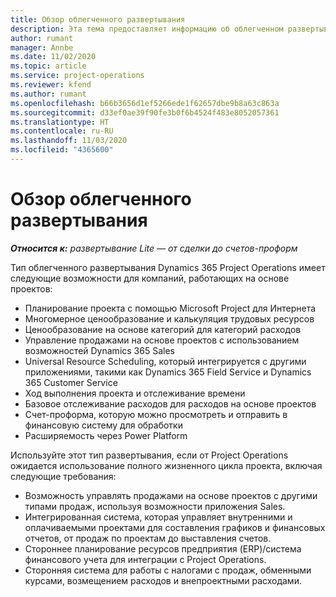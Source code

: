 ```yaml
---
title: Обзор облегченного развертывания
description: Эта тема предоставляет информацию об облегченном развертывании Dynamics 365 Project Operations.
author: rumant
manager: Annbe
ms.date: 11/02/2020
ms.topic: article
ms.service: project-operations
ms.reviewer: kfend
ms.author: rumant
ms.openlocfilehash: b66b3656d1ef5266ede1f62657dbe9b8a63c863a
ms.sourcegitcommit: d33ef0ae39f90fe3b0f6b4524f483e8052057361
ms.translationtype: HT
ms.contentlocale: ru-RU
ms.lasthandoff: 11/03/2020
ms.locfileid: "4365600"
---
```

# <a name="lite-deployment-overview"></a>Обзор облегченного развертывания

_**Относится к:** развертывание Lite — от сделки до счетов-проформ_

Тип облегченного развертывания Dynamics 365 Project Operations имеет следующие возможности для компаний, работающих на основе проектов:

- Планирование проекта с помощью Microsoft Project для Интернета
- Многомерное ценообразование и калькуляция трудовых ресурсов
- Ценообразование на основе категорий для категорий расходов
- Управление продажами на основе проектов с использованием возможностей Dynamics 365 Sales
- Universal Resource Scheduling, который интегрируется с другими приложениями, такими как Dynamics 365 Field Service и Dynamics 365 Customer Service
- Ход выполнения проекта и отслеживание времени
- Базовое отслеживание расходов для расходов на основе проектов
- Счет-проформа, которую можно просмотреть и отправить в финансовую систему для обработки
- Расширяемость через Power Platform

Используйте этот тип развертывания, если от Project Operations ожидается использование полного жизненного цикла проекта, включая следующие требования:

- Возможность управлять продажами на основе проектов с другими типами продаж, используя возможности приложения Sales.
- Интегрированная система, которая управляет внутренними и оплачиваемыми проектами для составления графиков и финансовых отчетов, от продаж по проектам до выставления счетов.
- Стороннее планирование ресурсов предприятия (ERP)/система финансового учета для интеграции с Project Operations.
- Сторонняя система для работы с налогами с продаж, обменными курсами, возмещением расходов и внепроектными расходами.
